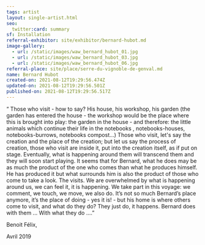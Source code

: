 ```yaml
---
tags: artist
layout: single-artist.html
seo:
  twitter:card: summary
sf: Installation
referral-exhibitor: site/exhibitor/bernard-hubot.md
image-gallery:
  - url: /static/images/waw_bernard_hubot_01.jpg
  - url: /static/images/waw_bernard_hubot_03.jpg
  - url: /static/images/waw_bernard_hubot_06.jpg
referral-place: site/place/serre-du-vignoble-de-genval.md
name: Bernard Hubot
created-on: 2021-08-12T19:29:56.474Z
updated-on: 2021-08-12T19:29:56.501Z
published-on: 2021-08-12T19:29:56.517Z
---
```

<!--StartFragment-->

“ Those who visit - how to say? His house, his workshop, his garden (the garden has entered the house - the workshop would be the place where this is brought into play: the garden in the house - and therefore: the little animals which continue their life in the notebooks , notebooks-houses, notebooks-burrows, notebooks compost…) Those who visit, let's say the creation and the place of the creation; but let us say the process of creation, those who visit are inside it, put into the creation itself, as if put on stage. Eventually, what is happening around them will transcend them and they will soon start playing. It seems that for Bernard, what he does may be as much the product of the one who comes than what he produces himself. He has produced it but what surrounds him is also the product of those who come to take a look. The visits. We are overwhelmed by what is happening around us, we can feel it, it is happening. We take part in this voyage: we comment, we touch, we move, we also do. It’s not so much Bernard’s place anymore, it’s the place of doing - yes it is! - but his home is where others come to visit, and what do they do? They just do, it happens. Bernard does with them ... With what they do ....”

Benoit Félix,

Avril 2019



<!--EndFragment-->